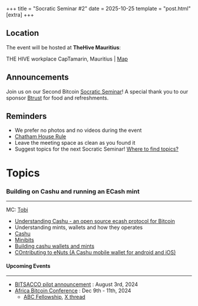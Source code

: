+++
title = "Socratic Seminar #2"
date = 2025-10-25
template = "post.html"
[extra]
+++

## Location

The event will be hosted at **TheHive Mauritius**:

THE HIVE workplace CapTamarin, Mauritius | [Map](https://maps.app.goo.gl/28AWKQNKEy6h161q6?g_st=ipc)

## Announcements

Join us on our Second Bitcoin [Socratic Seminar](/about)! A special thank you to our
sponsor [Btrust](http://btrust.tech/) for food and refreshments.

## Reminders

- We prefer no photos and no videos during the event
- [Chatham House Rule](https://www.chathamhouse.org/about-us/chatham-house-rule)
- Leave the meeting space as clean as you found it
- Suggest topics for the next Socratic Seminar! [Where to find topics?](/about/find-topics)

# Topics

### Building on Cashu and running an ECash mint

---

MC: [Tobi](https://github.com/Jeezman)

- [Understanding Cashu - an open source ecash protocol for Bitcoin](https://cashu.space/)
- Understanding mints, wallets and how they operates
- [Cashu](https://wallet.cashu.me/)
 - [Minibits](https://www.minibits.cash/)
  - [Building cashu wallets and mints](https://github.com/cashubtc/cashu-ts)
  - [COntributing to eNuts (A Cashu mobile wallet for android and iOS)](https://github.com/cashubtc/eNuts/blob/main/CONTRIBUTING.md)


#### Upcoming Events

---

- [BITSACCO pilot announcement](https://bitsacco.com) : August 3rd, 2024
- [Africa Bitcoin Conference](https://afrobitcoin.org) : Dec 9th - 11th, 2024
  - [ABC Fellowship](https://afrobitcoin.org/afro-bitcoin-fellowship/), [X thread](https://x.com/AfroBitcoinOrg/status/1816223783574741450)

